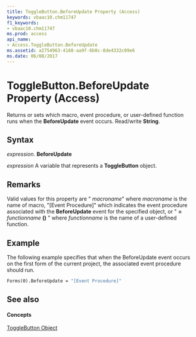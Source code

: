 ```yaml
---
title: ToggleButton.BeforeUpdate Property (Access)
keywords: vbaac10.chm11747
f1_keywords:
- vbaac10.chm11747
ms.prod: access
api_name:
- Access.ToggleButton.BeforeUpdate
ms.assetid: a2754963-4168-aa9f-6b0c-8de4332c09e6
ms.date: 06/08/2017
---
```



# ToggleButton.BeforeUpdate Property (Access)

Returns or sets which macro, event procedure, or user-defined function runs when the **BeforeUpdate** event occurs. Read/write **String**.


## Syntax

 _expression_. **BeforeUpdate**

 _expression_ A variable that represents a **ToggleButton** object.


## Remarks

Valid values for this property are " _macroname_" where  _macroname_ is the name of macro, "[Event Procedure]" which indicates the event procedure associated with the **BeforeUpdate** event for the specified object, or " **=** _functionname_ **()** " where _functionname_ is the name of a user-defined function.


## Example

The following example specifies that when the BeforeUpdate event occurs on the first form of the current project, the associated event procedure should run.


```vb
Forms(0).BeforeUpdate = "[Event Procedure]" 

```


## See also


#### Concepts


[ToggleButton Object](togglebutton-object-access.md)

